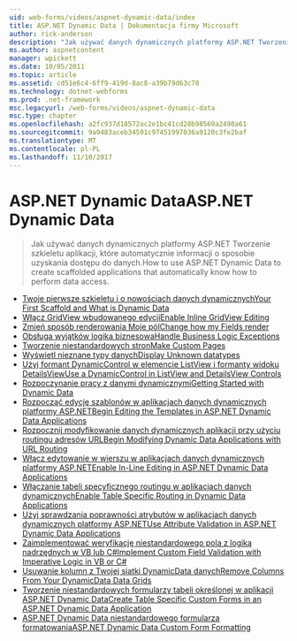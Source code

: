 ```yaml
---
uid: web-forms/videos/aspnet-dynamic-data/index
title: ASP.NET Dynamic Data | Dokumentacja firmy Microsoft
author: rick-anderson
description: "Jak używać danych dynamicznych platformy ASP.NET Tworzenie szkieletu aplikacji, które automatycznie informacji o sposobie uzyskania dostępu do danych."
ms.author: aspnetcontent
manager: wpickett
ms.date: 10/05/2011
ms.topic: article
ms.assetid: cd51e6c4-6ff9-419d-8ac8-a39b79d63c78
ms.technology: dotnet-webforms
ms.prod: .net-framework
msc.legacyurl: /web-forms/videos/aspnet-dynamic-data
msc.type: chapter
ms.openlocfilehash: a2fc937d18572ac2e1bc41cd28b98569a2490a61
ms.sourcegitcommit: 9a9483aceb34591c97451997036a9120c3fe2baf
ms.translationtype: MT
ms.contentlocale: pl-PL
ms.lasthandoff: 11/10/2017
---
```

<a name="aspnet-dynamic-data"></a><span data-ttu-id="24ece-103">ASP.NET Dynamic Data</span><span class="sxs-lookup"><span data-stu-id="24ece-103">ASP.NET Dynamic Data</span></span>
====================
> <span data-ttu-id="24ece-104">Jak używać danych dynamicznych platformy ASP.NET Tworzenie szkieletu aplikacji, które automatycznie informacji o sposobie uzyskania dostępu do danych.</span><span class="sxs-lookup"><span data-stu-id="24ece-104">How to use ASP.NET Dynamic Data to create scaffolded applications that automatically know how to perform data access.</span></span>


- [<span data-ttu-id="24ece-105">Twoje pierwsze szkieletu i o nowościach danych dynamicznych</span><span class="sxs-lookup"><span data-stu-id="24ece-105">Your First Scaffold and What is Dynamic Data</span></span>](your-first-scaffold-and-what-is-dynamic-data.md)
- [<span data-ttu-id="24ece-106">Włącz GridView wbudowanego edycji</span><span class="sxs-lookup"><span data-stu-id="24ece-106">Enable Inline GridView Editing</span></span>](how-do-i-enable-inline-gridview-editing.md)
- [<span data-ttu-id="24ece-107">Zmień sposób renderowania Moje pól</span><span class="sxs-lookup"><span data-stu-id="24ece-107">Change how my Fields render</span></span>](how-do-i-change-how-my-fields-render.md)
- [<span data-ttu-id="24ece-108">Obsługa wyjątków logika biznesowa</span><span class="sxs-lookup"><span data-stu-id="24ece-108">Handle Business Logic Exceptions</span></span>](how-do-i-handle-business-logic-exceptions.md)
- [<span data-ttu-id="24ece-109">Tworzenie niestandardowych stron</span><span class="sxs-lookup"><span data-stu-id="24ece-109">Make Custom Pages</span></span>](how-do-i-make-custom-pages.md)
- [<span data-ttu-id="24ece-110">Wyświetl nieznane typy danych</span><span class="sxs-lookup"><span data-stu-id="24ece-110">Display Unknown datatypes</span></span>](how-do-i-display-unknown-datatypes.md)
- [<span data-ttu-id="24ece-111">Użyj formant DynamicControl w elemencie ListView i formanty widoku DetailsView</span><span class="sxs-lookup"><span data-stu-id="24ece-111">Use a DynamicControl in ListView and DetailsView Controls</span></span>](how-do-i-use-a-dynamiccontrol-in-listview-and-detailsview-controls.md)
- [<span data-ttu-id="24ece-112">Rozpoczynanie pracy z danymi dynamicznymi</span><span class="sxs-lookup"><span data-stu-id="24ece-112">Getting Started with Dynamic Data</span></span>](getting-started-with-dynamic-data.md)
- [<span data-ttu-id="24ece-113">Rozpocząć edycję szablonów w aplikacjach danych dynamicznych platformy ASP.NET</span><span class="sxs-lookup"><span data-stu-id="24ece-113">Begin Editing the Templates in ASP.NET Dynamic Data Applications</span></span>](begin-editing-the-templates-in-aspnet-dynamic-data-applications.md)
- [<span data-ttu-id="24ece-114">Rozpocznij modyfikowanie danych dynamicznych aplikacji przy użyciu routingu adresów URL</span><span class="sxs-lookup"><span data-stu-id="24ece-114">Begin Modifying Dynamic Data Applications with URL Routing</span></span>](begin-modifying-dynamic-data-applications-with-url-routing.md)
- [<span data-ttu-id="24ece-115">Włącz edytowanie w wierszu w aplikacjach danych dynamicznych platformy ASP.NET</span><span class="sxs-lookup"><span data-stu-id="24ece-115">Enable In-Line Editing in ASP.NET Dynamic Data Applications</span></span>](enable-in-line-editing-in-aspnet-dynamic-data-applications.md)
- [<span data-ttu-id="24ece-116">Włączanie tabeli specyficznego routingu w aplikacjach danych dynamicznych</span><span class="sxs-lookup"><span data-stu-id="24ece-116">Enable Table Specific Routing in Dynamic Data Applications</span></span>](how-to-enable-table-specific-routing-in-dynamic-data-applications.md)
- [<span data-ttu-id="24ece-117">Użyj sprawdzania poprawności atrybutów w aplikacjach danych dynamicznych platformy ASP.NET</span><span class="sxs-lookup"><span data-stu-id="24ece-117">Use Attribute Validation in ASP.NET Dynamic Data Applications</span></span>](how-to-use-attribute-validation-in-aspnet-dynamic-data-applications.md)
- [<span data-ttu-id="24ece-118">Zaimplementować weryfikację niestandardowego pola z logiką nadrzędnych w VB lub C#</span><span class="sxs-lookup"><span data-stu-id="24ece-118">Implement Custom Field Validation with Imperative Logic in VB or C#</span></span>](how-to-implement-custom-field-validation-with-imperative-logic-in-vb-or-c.md)
- [<span data-ttu-id="24ece-119">Usuwanie kolumn z Twojej siatki DynamicData danych</span><span class="sxs-lookup"><span data-stu-id="24ece-119">Remove Columns From Your DynamicData Data Grids</span></span>](how-to-remove-columns-from-your-dynamicdata-data-grids.md)
- [<span data-ttu-id="24ece-120">Tworzenie niestandardowych formularzy tabeli określonej w aplikacji ASP.NET Dynamic Data</span><span class="sxs-lookup"><span data-stu-id="24ece-120">Create Table Specific Custom Forms in an ASP.NET Dynamic Data Application</span></span>](how-to-create-table-specific-custom-forms-in-an-aspnet-dynamic-data-application.md)
- [<span data-ttu-id="24ece-121">ASP.NET Dynamic Data niestandardowego formularza formatowania</span><span class="sxs-lookup"><span data-stu-id="24ece-121">ASP.NET Dynamic Data Custom Form Formatting</span></span>](aspnet-dynamic-data-custom-form-formatting.md)
